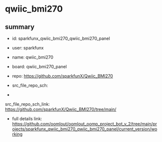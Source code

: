 # qwiic_bmi270
 
## summary 
* id: sparkfunx_qwiic_bmi270_qwiic_bmi270_panel
* user: sparkfunx
* name: qwiic_bmi270
* board: qwiic_bmi270_panel
* repo: https://github.com/sparkfunX/Qwiic_BMI270



* src_file_repo_sch: 
*
 src_file_repo_sch_link: https://github.com/sparkfunX/Qwiic_BMI270/tree/main/
* full details link: https://github.com/oomlout/oomlout_oomp_project_bot_v_2/tree/main/projects/sparkfunx_qwiic_bmi270_qwiic_bmi270_panel/current_version/working  







